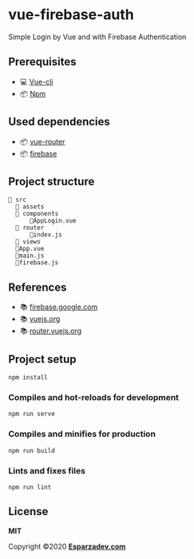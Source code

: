 # vue-firebase-auth
Simple Login by Vue and with Firebase Authentication

## Prerequisites
- 💻 [Vue-cli](https://cli.vuejs.org)
- 📦 [Npm](https://www.npmjs.com/)

## Used dependencies
- 📦 [vue-router](https://www.npmjs.com/package/vue-router)
- 📦 [firebase](https://www.npmjs.com/package/firebase)

## Project structure
```
📁 src
  📁 assets	      	
  📁 components
      📝AppLogin.vue
  📁 router
      📝index.js 
  📁 views  	
  📝App.vue 	
  📝main.js
  📝firebase.js   	  
```
## References
- 📚 [firebase.google.com](https://firebase.google.com/docs/reference/js?hl=es-419)
- 📚 [vuejs.org](https://vuejs.org/)
- 📚 [router.vuejs.org](https://router.vuejs.org/)

## Project setup
```
npm install
```

### Compiles and hot-reloads for development
```
npm run serve
```

### Compiles and minifies for production
```
npm run build
```

### Lints and fixes files
```
npm run lint
```

## License
**MIT**

Copyright ©2020 **[Esparzadev.com](www.esparzadev.com)**
